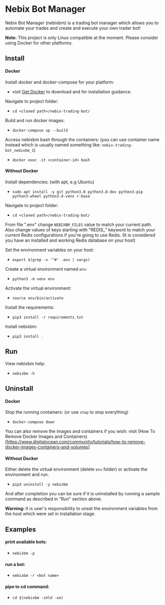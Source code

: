 # Nebix Bot Manager

Nebix Bot Manager (nebixbm) is a trading bot manager which allows you to automate your trades and create and execute your own trader bot!

**Note:** This project is only Linux compatible at the moment. Please consider using Docker for other platforms.

## Install

#### Docker

Install docker and docker-compose for your platform:

- visit [Get Docker](https://docs.docker.com/get-docker/) to download and for installation guidance.

Navigate to project folder:

- ```cd <cloned path>/nebix-trading-bot/```

Build and run docker images:

- ```docker-compose up --build```

Access nebixbm bash through the containers: (you can use container name instead which is usually named something like: ```nebix-trading-bot_nebixbm_1```)
- ```docker exec -it <container-id> bash```

#### Without Docker

Install dependencies: (with apt, e.g Ubuntu)

- ```sudo apt install -y git python3.8 python3.8-dev python3-pip python3-wheel python3.8-venv r-base```


Navigate to project folder:

- ```cd <cloned path>/nebix-trading-bot/```

From file ".env" change ```NEBIXBM_FILES``` value to match your current path. Also change values of keys starting with "REDIS_" keyword to match your current Redis configurations if you're going to use Redis. (It is considered you have an installed and working Redis database on your host)

Set the environment variables on your host:

- ```export $(grep -v '^#' .env | xargs)```


Create a virtual environment named ```env```:

- ```python3 -m venv env```

Activate the virtual environment:

- ```source env/bin/activate```

Install the requirements:

- ```pip3 install -r requirements.txt```

Install nebixbm:

- ```pip3 install .```

## Run

View nebixbm help:

- ```nebixbm -h```

## Uninstall

#### Docker

Stop the running containers: (or use ```stop``` to stop everything)

- ```docker-compose down```

You can also remove the images and containers if you wish: visit (How To Remove Docker Images and Containers)[https://www.digitalocean.com/community/tutorials/how-to-remove-docker-images-containers-and-volumes]

#### Without Docker

Either delete the virtual environment (delete ```env``` folder) or activate the environment and run:  

- ```pip3 uninstall -y nebixbm```

And after completion you can be sure if it is uninstalled by running a sample command as described in "Run" section above.

**Warning:** It is user's responsibility to unset the environment variables from the host which were set in installation stage.

## Examples

#### print available bots:

  - ```nebixbm -p```

#### run a bot:

- ```nebixbm -r <bot name>```

#### pipe to cd command:

  - ```cd $(nebixbm -shld -oo)```
